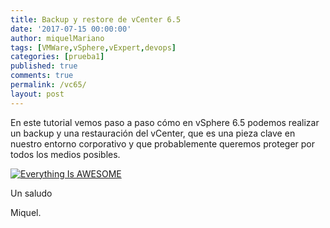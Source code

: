 ```yaml
---
title: Backup y restore de vCenter 6.5
date: '2017-07-15 00:00:00'
author: miquelMariano
tags: [VMWare,vSphere,vExpert,devops]
categories: [prueba1]
published: true
comments: true
permalink: /vc65/
layout: post
---
```


En este tutorial vemos paso a paso cómo en vSphere 6.5 podemos realizar un backup y una restauración del vCenter, que es una pieza clave en nuestro entorno corporativo y que probablemente queremos proteger por todos los medios posibles.

[![Everything Is AWESOME](https://img.youtube.com/vi/StTqXEQ2l-Y/0.jpg)](https://www.youtube.com/watch?v=StTqXEQ2l-Y "Everything Is AWESOME")



Un saludo

Miquel.